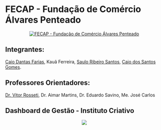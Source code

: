 # FECAP - Fundação de Comércio Álvares Penteado

<p align="center">
<a href= "https://www.fecap.br/"><img src="https://encrypted-tbn0.gstatic.com/images?q=tbn:ANd9GcRhZPrRa89Kma0ZZogxm0pi-tCn_TLKeHGVxywp-LXAFGR3B1DPouAJYHgKZGV0XTEf4AE&usqp=CAU" alt="FECAP - Fundação de Comércio Álvares Penteado" border="0"></a>
</p>

## Integrantes:  
<a href="https://www.linkedin.com/in/caio-dantas-5bb171329/">Caio Dantas Farias</a>, Kauã Ferreira, <a href="https://www.linkedin.com/in/saulo-santos-a1ba86334/">Saulo Ribeiro Santos</a>, <a href="https://www.linkedin.com/in/caio-gomes-889178248/">Caio dos Santos Gomes</a>.

## Professores Orientadores:
<a href="https://www.linkedin.com/in/victorbarq/">Dr. Vitor Rosseti</a>, Dr. Aimar Martins, Dr. Eduardo Savino, Me. José Carlos


## Dashboard de Gestão - Instituto Criativo

<p align="center">
<img src = "https://uploads-ssl.webflow.com/60fc6fd742d40922fd276ea8/619d15d412c8a57be7d11c36_Graph%20image%20BR%20IC.jpg"
  </p>
